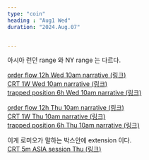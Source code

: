 ```yaml
---
type: "coin"
heading : "Aug1 Wed"
duration: "2024.Aug.07"


---
```

 

아시아 런던 range 와 NY range 는 다르다. 

[order flow 12h Wed 10am narrative (링크)](/todo/images/order-flow-2024-08-07-10AM.png)   
[CRT 1W Wed 10am narrative (링크)](/todo/images/CRT-2024-08-07-10AM.png)    
[trapped position 6h Wed 10am narrative (링크)](/todo/images/trapped-position-2024-08-07-10AM.png)


[order flow 12h Thu 10am narrative (링크)](/todo/images/order-flow-2024-08-08-10AM.png)   
[CRT 1W Thu 10am narrative (링크)](/todo/images/CRT-2024-08-08-10AM.png)    
[trapped position 6h Thu 10am narrative (링크)](/todo/images/trapped-position-2024-08-08-10AM.png)


이게 로미오가 말하는 박스안에 extension 이다.  
[CRT 5m ASIA session Thu  (링크)](/todo/images/CRT-5m.jpeg)

